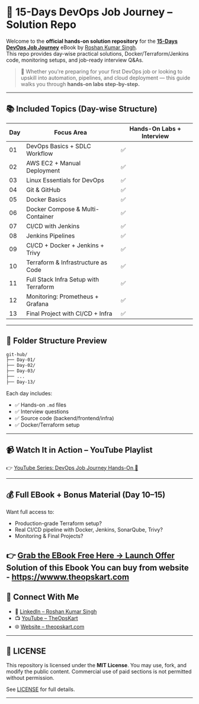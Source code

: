 # 🚀 15-Days DevOps Job Journey – Solution Repo

Welcome to the **official hands-on solution repository** for the **[15-Days DevOps Job Journey](https://www.theopskart.com/products/15-Day-DevOps-Job-Journey-The-Ultimate-Beginners-Guide-67f16adc4c1ba42ebbe03c28)** eBook by [Roshan Kumar Singh](https://www.linkedin.com/in/roshan-singh-82985629/).  
This repo provides day-wise practical solutions, Docker/Terraform/Jenkins code, monitoring setups, and job-ready interview Q&As.

> 📘 Whether you're preparing for your first DevOps job or looking to upskill into automation, pipelines, and cloud deployment — this guide walks you through **hands-on labs step-by-step.**

---

## 📚 Included Topics (Day-wise Structure)

| Day | Focus Area                           | Hands-On Labs + Interview |
|-----|--------------------------------------|---------------------------|
| 01  | DevOps Basics + SDLC Workflow        | ✅                        |
| 02  | AWS EC2 + Manual Deployment          | ✅                        |
| 03  | Linux Essentials for DevOps          | ✅                        |
| 04  | Git & GitHub                         | ✅                        |
| 05  | Docker Basics                        | ✅                        |
| 06  | Docker Compose & Multi-Container     | ✅                        |
| 07  | CI/CD with Jenkins                   | ✅                        |
| 08  | Jenkins Pipelines                    | ✅                        |
| 09  | CI/CD + Docker + Jenkins + Trivy     | ✅                        |
| 10  | Terraform & Infrastructure as Code   | ✅                        |
| 11  | Full Stack Infra Setup with Terraform| ✅                        |
| 12  | Monitoring: Prometheus + Grafana     | ✅                        |
| 13  | Final Project with CI/CD + Infra     | ✅                        |

---

## 🧱 Folder Structure Preview

```bash
git-hub/
├── Day-01/
├── Day-02/
├── Day-03/
├── ...
├── Day-13/
```

Each day includes:
- ✅ Hands-on `.md` files
- ✅ Interview questions
- ✅ Source code (backend/frontend/infra)
- ✅ Docker/Terraform setup

---

## 📹 Watch It in Action – YouTube Playlist

👉 [YouTube Series: DevOps Job Journey Hands-On 🔗](https://youtube.com/playlist-link)

---

## 💰 Full EBook + Bonus Material (Day 10–15)

Want full access to:
- Production-grade Terraform setup?
- Real CI/CD pipeline with Docker, Jenkins, SonarQube, Trivy?
- Monitoring & Final Projects?

👉 [Grab the EBook Free Here →  Launch Offer](https://www.theopskart.com/products/15-Day-DevOps-Job-Journey-The-Ultimate-Beginners-Guide-67f16adc4c1ba42ebbe03c28)
Solution of this Ebook You can buy from website - https://wwww.theopskart.com
---

## 🙌 Connect With Me

- 🔗 [LinkedIn – Roshan Kumar Singh](https://www.linkedin.com/in/roshan-singh-82985629/)
- 📺 [YouTube – TheOpsKart](https://www.youtube.com/@TheOpsKart-r8q)
- 🌐 [Website – theopskart.com](https://www.theopskart.com/)

---

## 📜 LICENSE

This repository is licensed under the **MIT License**. You may use, fork, and modify the public content. Commercial use of paid sections is not permitted without permission.

See [LICENSE](./LICENSE) for full details.

---
